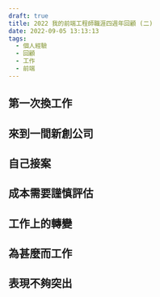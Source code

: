 ```yaml
---
draft: true
title: 2022 我的前端工程師職涯四週年回顧 (二)
date: 2022-09-05 13:13:13
tags:
  - 個人經驗
  - 回顧
  - 工作
  - 前端
---
```


## 第一次換工作

## 來到一間新創公司

## 自己接案

## 成本需要謹慎評估

## 工作上的轉變

## 為甚麼而工作

## 表現不夠突出
